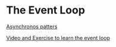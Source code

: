 The Event Loop
==============

[Asynchronos patters](http://www.enterpriseintegrationpatterns.com/docs/IEEE_Software_Design_2PC.pdf)

[Video and Exercise to learn the event loop](http://latentflip.com/loupe/)